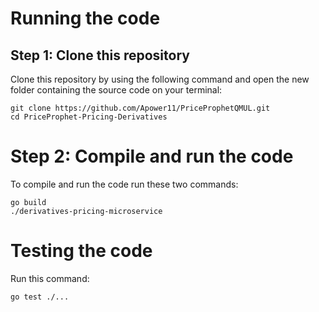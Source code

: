 # Running the code
## Step 1: Clone this repository
Clone this repository by using the following command and open the new folder containing the source code on your terminal:
```
git clone https://github.com/Apower11/PriceProphetQMUL.git
cd PriceProphet-Pricing-Derivatives
```
# Step 2: Compile and run the code
To compile and run the code run these two commands:
```
go build
./derivatives-pricing-microservice
```
# Testing the code
Run this command:
```
go test ./...
```
